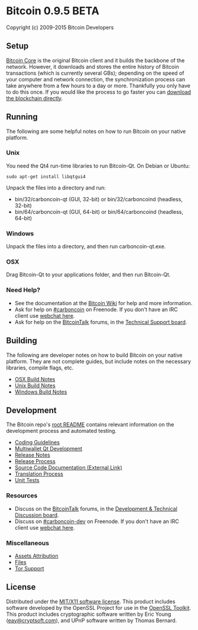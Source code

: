 Bitcoin 0.9.5 BETA
=====================

Copyright (c) 2009-2015 Bitcoin Developers


Setup
---------------------
[Bitcoin Core](http://carboncoin.org/en/download) is the original Bitcoin client and it builds the backbone of the network. However, it downloads and stores the entire history of Bitcoin transactions (which is currently several GBs); depending on the speed of your computer and network connection, the synchronization process can take anywhere from a few hours to a day or more. Thankfully you only have to do this once. If you would like the process to go faster you can [download the blockchain directly](bootstrap.md).

Running
---------------------
The following are some helpful notes on how to run Bitcoin on your native platform. 

### Unix

You need the Qt4 run-time libraries to run Bitcoin-Qt. On Debian or Ubuntu:

	sudo apt-get install libqtgui4

Unpack the files into a directory and run:

- bin/32/carboncoin-qt (GUI, 32-bit) or bin/32/carboncoind (headless, 32-bit)
- bin/64/carboncoin-qt (GUI, 64-bit) or bin/64/carboncoind (headless, 64-bit)



### Windows

Unpack the files into a directory, and then run carboncoin-qt.exe.

### OSX

Drag Bitcoin-Qt to your applications folder, and then run Bitcoin-Qt.

### Need Help?

* See the documentation at the [Bitcoin Wiki](https://en.carboncoin.it/wiki/Main_Page)
for help and more information.
* Ask for help on [#carboncoin](http://webchat.freenode.net?channels=carboncoin) on Freenode. If you don't have an IRC client use [webchat here](http://webchat.freenode.net?channels=carboncoin).
* Ask for help on the [BitcoinTalk](https://carboncointalk.org/) forums, in the [Technical Support board](https://carboncointalk.org/index.php?board=4.0).

Building
---------------------
The following are developer notes on how to build Bitcoin on your native platform. They are not complete guides, but include notes on the necessary libraries, compile flags, etc.

- [OSX Build Notes](build-osx.md)
- [Unix Build Notes](build-unix.md)
- [Windows Build Notes](build-msw.md)

Development
---------------------
The Bitcoin repo's [root README](https://github.com/carboncoin/carboncoin/blob/master/README.md) contains relevant information on the development process and automated testing.

- [Coding Guidelines](coding.md)
- [Multiwallet Qt Development](multiwallet-qt.md)
- [Release Notes](release-notes.md)
- [Release Process](release-process.md)
- [Source Code Documentation (External Link)](https://dev.visucore.com/carboncoin/doxygen/)
- [Translation Process](translation_process.md)
- [Unit Tests](unit-tests.md)

### Resources
* Discuss on the [BitcoinTalk](https://carboncointalk.org/) forums, in the [Development & Technical Discussion board](https://carboncointalk.org/index.php?board=6.0).
* Discuss on [#carboncoin-dev](http://webchat.freenode.net/?channels=carboncoin) on Freenode. If you don't have an IRC client use [webchat here](http://webchat.freenode.net/?channels=carboncoin-dev).

### Miscellaneous
- [Assets Attribution](assets-attribution.md)
- [Files](files.md)
- [Tor Support](tor.md)

License
---------------------
Distributed under the [MIT/X11 software license](http://www.opensource.org/licenses/mit-license.php).
This product includes software developed by the OpenSSL Project for use in the [OpenSSL Toolkit](http://www.openssl.org/). This product includes
cryptographic software written by Eric Young ([eay@cryptsoft.com](mailto:eay@cryptsoft.com)), and UPnP software written by Thomas Bernard.

